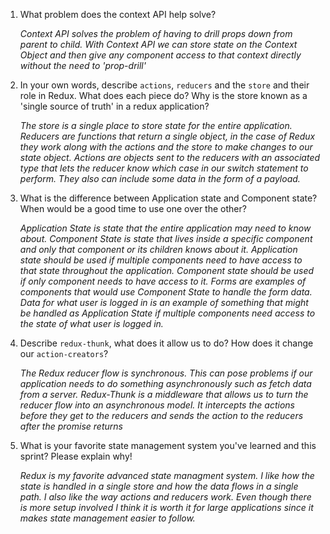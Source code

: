 1. What problem does the context API help solve?

    *Context API solves the problem of having to drill props down from parent to child. With Context API we can store state on the Context Object and then give any component access to that context directly without the need to 'prop-drill'*

2. In your own words, describe `actions`, `reducers` and the `store` and their role in Redux. What does each piece do? Why is the store known as a 'single source of truth' in a redux application?

    *The store is a single place to store state for the entire application. Reducers are functions that return a single object, in the case of Redux they work along with the actions and the store to make changes to our state object. Actions are objects sent to the reducers with an associated type that lets the reducer know which case in our switch statement to perform. They also can include some data in the form of a payload.*

3. What is the difference between Application state and Component state? When would be a good time to use one over the other?

    *Application State is state that the entire application may need to know about. Component State is state that lives inside a specific component and only that component or its children knows about it. Application state should be used if multiple components need to have access to that state throughout the application. Component state should be used if only component needs to have access to it. Forms are examples of components that would use Component State to handle the form data. Data for what user is logged in is an example of something that might be handled as Application State if multiple components need access to the state of what user is logged in.*

4. Describe `redux-thunk`, what does it allow us to do? How does it change our `action-creators`?

    *The Redux reducer flow is synchronous. This can pose problems if our application needs to do something asynchronously such as fetch data from a server. Redux-Thunk is a middleware that allows us to turn the reducer flow into an asynchronous model. It intercepts the actions before they get to the reducers and sends the action to the reducers after the promise returns*

5. What is your favorite state management system you've learned and this sprint? Please explain why!

    *Redux is my favorite advanced state managment system. I like how the state is handled in a single store and how the data flows in a single path. I also like the way actions and reducers work. Even though there is more setup involved I think it is worth it for large applications since it makes state management easier to follow.*
